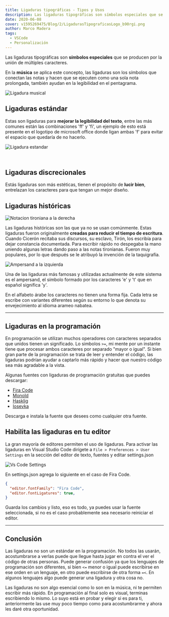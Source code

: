 ```yaml
---
title: Ligaduras tipográficas - Tipos y Usos
description: Las ligaduras tipográficas son símbolos especiales que se producen por la unión de múltiples caracteres.
date: 2020-06-08
cover: v1595269475/Blog/2/LigadurasTipograficasLogo_b90rgi.png
author: Marco Madera
tags:
  - VSCode
  - Personalización
---
```


Las ligaduras tipográficas son **símbolos especiales** que se producen por la unión de múltiples caracteres.

En la **música** se aplica este concepto, las ligaduras son los símbolos que conectan las notas y hacen que se ejecuten como una sola nota prolongada, también ayudan en la legibilidad en el pentagrama.

![Ligadura musical](https://res.cloudinary.com/marcomadera/image/upload/v1606003709/Blog/2/2ed8a62bb1bd2f4eaeaaaa1be3be8e1e_bbofoo_bpgval.jpg "Ligadura Musical")
&nbsp;

## Ligaduras estándar

Estas son ligaduras para **mejorar la legibilidad del texto**, entre las más comunes están las combinaciones 'ff' y 'fi', un ejemplo de esto está presente en el logotipo de microsoft office donde ligan ambas 'f' para evitar el espacio que quedaría de no hacerlo.

![Ligadura estandar](https://res.cloudinary.com/marcomadera/image/upload/v1595269485/Blog/2/VkW3Q2D_nenmzd.jpg "Ligadura estándar")

&nbsp;

## Ligaduras discrecionales

Estás ligaduras son más estéticas, tienen el propósito de **lucir bien**, entrelazan los caracteres para que tengan un mejor diseño.

<videogif title="Ligaduras Discrecionales" src="https://res.cloudinary.com/marcomadera/video/upload/v1602518475/Blog/2/349239-238283-3923943_lqpsmm.mp4"/>

## Ligaduras históricas

![Notacion tironiana a la derecha](https://res.cloudinary.com/marcomadera/image/upload/v1606003785/Blog/2/tironianas_cquhg4.jpg "Notas tironianas")

Las ligaduras históricas son las que ya no se usan comúnmente. Estas ligaduras fueron originalmente **creadas para reducir el tiempo de escritura**. Cuando Cicerón recitaba sus discursos, su esclavo, Tirón, los escribía para dejar constancia documentada. Para escribir rápido no despegaba la mano uniendo algunas letras dando paso a las notas tironianas. Fueron muy populares, por lo que después se le atribuyó la invención de la taquigrafía.

![Ampersand a la izquierda](https://res.cloudinary.com/marcomadera/image/upload/v1606003864/Blog/2/ampersand_lsk5xm.png "Ampersand")

Una de las ligaduras más famosas y utilizadas actualmente de este sistema es el ampersand, el símbolo formado por los caracteres 'e' y 't' que en español significa 'y'.

En el alfabeto árabe los caracteres no tienen una forma fija. Cada letra se escribe con variantes diferentes según su entorno lo que denota su envejecimiento al idioma arameo nabatea.

<videogif title="Ligaduras Arabes" src="https://res.cloudinary.com/marcomadera/video/upload/v1602518470/Blog/2/239485-283184-288328_tvtslu.mp4"/>

---

## Ligaduras en la programación

En programación se utilizan muchos operadores con caracteres separados que unidos tienen un significado. Lo simbolos `>=`, mi mente por un instante tiene que procesar ambos caracteres por separado "mayor o igual". Si bien gran parte de la programación se trata de leer y entender el código, las ligaduras podrían ayudar a captarlo más rápido y hacer que nuestro código sea más agradable a la vista.

Algunas fuentes con ligaduras de programación gratuitas que puedes descargar:

- [Fira Code](https://github.com/tonsky/FiraCode "Repositorio de Fira Code")
- [MonoId](https://github.com/larsenwork/monoid "Repositorio de MonoID")
- [Hasklig](https://github.com/i-tu/Hasklig "Repositorio de Hasklig")
- [Iosevka](https://github.com/be5invis/Iosevka "Repositorio de Iosevka")
  &nbsp;

Descarga e instala la fuente que desees como cualquier otra fuente.

## Habilita las ligaduras en tu editor

La gran mayoría de editores permiten el uso de ligaduras. Para activar las ligaduras en Visual Studio Code dirígete a `File > Preferences > User Settings` en la sección del editor de texto, fuentes y editar settings.json

![Vs Code Settings](https://res.cloudinary.com/marcomadera/image/upload/f_auto,c_scale,w_705,dpr_auto/v1595269485/Blog/2/hZhhlKS_cdxsaq.jpg "Vs Code Settings")

En settings.json agrega lo siguiente en el caso de Fira Code.

```json
{
  "editor.fontFamily": "Fira Code",
  "editor.fontLigatures": true,
}
```

Guarda los cambios y listo, eso es todo, ya puedes usar la fuente seleccionada, si no es el caso probablemente sea necesario reiniciar el editor.

<videogif title="Ligaduras VSCode" src="https://res.cloudinary.com/marcomadera/video/upload/v1602518458/Blog/2/129384-438538-4342382_enackk.mp4"/>

---

## Conclusión

Las ligaduras no son un estándar en la programación. No todos las usarán, acostumbrarse a verlas puede que llegue hasta jugar en contra el ver el código de otras personas. Puede generar confusión ya que los lenguajes de programación son diferentes, si bien `<=` menor o igual puede escribirse en ese orden en un lenguaje, en otro puede escribirse de otra forma `=<`. En algunos lenguajes algo puede generar una ligadura y otra cosa no.

Las ligaduras no son algo esencial como lo son en la música, ni te permiten escribir más rápido. En programación al final solo es visual, terminas escribiendo lo mismo. Lo suyo está en probar y elegir si es para ti, anteriormente las use muy poco tiempo como para acostumbrarme y ahora les daré otra oportunidad.
